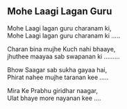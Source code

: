 ## Mohe Laagi Lagan Guru

Mohe Laagi lagan guru charanam ki,  
Mohe Laagi lagan guru charanam ki …..

Charan bina mujhe Kuch nahi bhaaye,  
jhuthee maayaa sab swapanan ki ………

Bhow Saagar sab sukha gayaa hai,  
Phirat nahee mujhe taranan kee …..

Mira Ke Prabhu giridhar naagar,  
Ulat bhaye more nayanan kee ….

